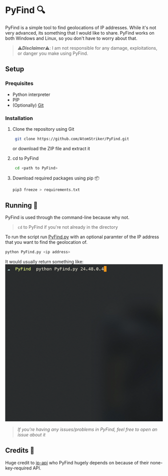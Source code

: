 # PyFind :mag:

PyFind is a simple tool to find geolocations of IP addresses. While it's not very advanced, its something that I would like to share. PyFind works on both Windows and Linux, so you don't have to worry about that.

> :warning:***Disclaimer***:warning:: I am not responsible for any damage, exploitations, or danger you make using PyFind.

## Setup

### Prequisites

- Python interpreter
- PIP
- (Optionally) [Git](https://git-scm.com)

### Installation

1. Clone the repository using Git

   ```bash
    git clone https://github.com/AtomStriker/PyFind.git
   ```

   or download the ZIP file and extract it

2. cd to PyFind
   ```bash 
    cd <path to PyFind>
   ```

3. Download required packages using pip :package:

   ```bash
   pip3 freeze > requirements.txt  
   ```

## Running :running:

PyFind is used through the command-line because why not.

> `cd` to PyFind if you're not already in the directory

To run the script run [PyFind.py](PyFind.py) with an optional paramter of the IP address that you want to find the geolocation of.

```bash
python PyFind.py <ip address>
```

It would usually return something like:
<img src="img/70l0iVCPVR.gif">

> *If you're having any issues/problems in PyFind, feel free to open an issue about it*

## Credits :sparkling_heart:

Huge credit to [ip-api](https://ip-api.com/) who PyFind hugely depends on because of their none-key-required API.